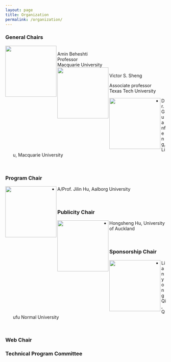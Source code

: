 ```yaml
---
layout: page
title: Organization 
permalink: /organization/
---
```


### **General Chairs**

<img src="../figures/sheng.jpg" align="left" width="160"/>
<br/>
Amin Beheshti
<br/>
Professor
<br/>
Macquarie University

<br/>

<img src="../figures/sheng.jpg" align="left" width="160">
<br/>
Victor S. Sheng

Associate professor
<br/>
Texas Tech University


<img src="../figures/guanfeng.jpg" align="left" width="160">

- Dr. Guanfeng, Liu, Macquarie University
<br/>

### **Program Chair**


<img src="../figures/hu.jpg" align="left" width="160">

- A/Prof. Jilin Hu, Aalborg University
<!-- - Bin Yang, Aalborg University, Denmark
- Yifeng Zheng, Harbin Institute of Technology, China
- [Xuyun Zhang](https://researchers.mq.edu.au/en/persons/xuyun-zhang), Macquarie University, Australia -->
<br/>

### **Publicity Chair**
<img src="../figures/hongsheng.jpg" align="left" width="160">

- Hongsheng Hu, University of Auckland
<!-- - Hongxu Chen, University of Technology Sydney, Australia
- Hongsheng Hu, University of Auckland, New Zealand -->
<br/>

### **Sponsorship Chair**
<img src="../figures/lianyong.jpg" align="left" width="160">

- Lianyong Qi, Qufu Normal University
<!-- - Zhi Zhang, Data61, Australia
- Lianyong Qi, Qufu Normal University, China -->
<br/>

### **Web Chair**

<!-- - Haolong Xiang, Macquarie University, Australia -->

### **Technical Program Committee**
<!-- To be updated ...
Following are tentative PC members
- Lingjuan Lyu,National University of Singapore,Singapore
- Luigi Catuogno, University of Salerno, Italy 
- Xiaochun Cheng, Middlesex University, U.K. 
- Dieter Gollmann, Hamburg University of Technology, Germany 
- Saeid Hosseini, Singapore University of Technology & Design, Singapore 
- Hadis Karimipour, University of Guelph, Canada 
- Weizhi Meng, Technical University of Denmark, Denmark 
- Vincenzo Moscato, University of Naples, Italy 
- Chao Chen, Swinburne University of Technology, Australia 
- Nathan Clarke, University of Plymouth, UK 
- Javier Parra-Arnau, Universitat Rovira i Virgili, Spain
- Wenjuan Li, Hong Kong Polytechnic University,HongKong
- Lam Kwok Yan, Nanyang Technological University, Singapore 
- Hui Liu, University of Calgary, Canada 
- Ali Ismail Awad, Lulea University of Technology, Sweden 
- Reza Malekian, Malmo University, Sweden 
- Meng Liu,Shandong University,China
- Xiaolong Xu,Nanjing University of Information Science and Technology,China
- Zhiyuan Tan,Edinburgh Napier University,UK
- Gaofeng Zhang,Hefei University of Technology,China
- Xiao Liu,Deakin University,Australia
- Tao Xu,Northwestern Polytechnical University,China
- Yirui Wu,Hohai University,China
- Liangfu Lv,Tianjin University,China
- Shunmei Meng,Nanjing University of Science and Technology,China
- Yanwei Xu,Tianjin University,China -->

